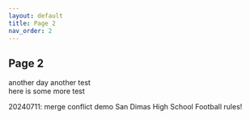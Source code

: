 ```yaml
---
layout: default
title: Page 2
nav_order: 2
---
```


## Page 2
another day another test  
here is some more test

20240711: merge conflict demo
San Dimas High School Football rules!
